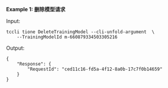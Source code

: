 **Example 1: 删除模型请求**



Input: 

```
tccli tione DeleteTrainingModel --cli-unfold-argument  \
    --TrainingModelId m-660879334503305216
```

Output: 
```
{
    "Response": {
        "RequestId": "ced11c16-fd5a-4f12-8a0b-17c7f0b14659"
    }
}
```

